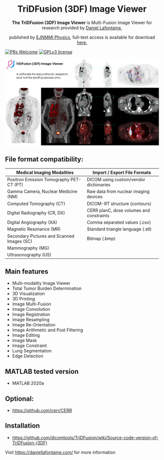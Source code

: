 
<div align="center">
  <h1>TriDFusion (3DF) Image Viewer</h1>
  <p><strong>The TriDFusion (3DF) Image Viewer</strong> is Multi-Fusion Image Viewer for research provided by <a href="https://daniellafontaine.com/">Daniel Lafontaine,</a></p><p>published by <a href="https://ejnmmiphys.springeropen.com/articles/10.1186/s40658-022-00501-y">EJNMMI Physics</a>, full-text access is available for download<a href="https://rdcu.be/cXP9i/"> here.</a></p> 
</div>
  
  
[![PRs Welcome](https://img.shields.io/badge/PRs-welcome-brightgreen.svg?style=flat-square)](https://github.com/dicomtools/TriDFusion)
[![GPLv3 license](https://img.shields.io/badge/License-GPLv3-blue.svg)](https://github.com/dicomtools/TriDFusion/blob/main/LICENSE)

![TriDFusion](images/TriDFusionMontage.png)

## File format compatibility:

| Medical Imaging Modalities                 | Import / Export File Formats               |
| ------------------------------------------ | ------------------------------------------ |
| Positron Emission Tomography PET-CT (PT)   | DICOM using custom/vendor dictionaries     |
| Gamma Camera, Nuclear Medicine (NM)        | Raw data from nuclear imaging devices      |
| Computed Tomography (CT)                   | DICOM-RT structure (contours)              |
| Digital Radiography (CR, DX)               | CERR planC, dose volumes and constraints   |
| Digital Angiography (XA)                   | Comma separated values (.csv)              |
| Magnetic Resonance (MR)                    | Standard triangle language (.stl)          |
| Secondary Pictures and Scanned Images (SC) | Bitmap (.bmp)                              |
| Mammography (MG)                           |                                            |
| Ultrasonography (US)                       |                                            |

## Main features
- Multi-modality Image Viewer
- Total Tumor Burden Determination
- 3D Visualization
- 3D Printing
- Image Multi-Fusion
- Image Convolution
- Image Registration
- Image Resampling
- Image Re-Orientation
- Image Arithmetic and Post Filtering
- Image Editing
- Image Mask
- Image Constraint
- Lung Segmentation
- Edge Detection

## MATLAB tested version

* MATLAB 2020a

## Optional:

* https://github.com/cerr/CERR

## Installation

* https://github.com/dicomtools/TriDFusion/wiki/Source-code-version-of-TriDFusion-(3DF)

Visit https://daniellafontaine.com/ for more information

